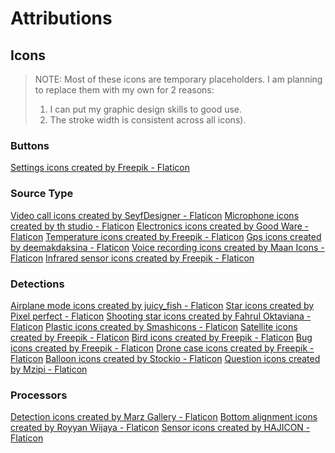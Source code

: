 # Attributions

## Icons
> NOTE: Most of these icons are temporary placeholders. I am planning to replace them with my own for 2 reasons:
>	1. I can put my graphic design skills to good use.
>	2. The stroke width is consistent across all icons).

### Buttons
<a href="https://www.flaticon.com/free-icons/settings" title="settings icons">Settings icons created by Freepik - Flaticon</a>

### Source Type
<a href="https://www.flaticon.com/free-icons/video-call" title="video call icons">Video call icons created by SeyfDesigner - Flaticon</a>
<a href="https://www.flaticon.com/free-icons/microphone" title="microphone icons">Microphone icons created by th studio - Flaticon</a>
<a href="https://www.flaticon.com/free-icons/electronics" title="electronics icons">Electronics icons created by Good Ware - Flaticon</a>
<a href="https://www.flaticon.com/free-icons/temperature" title="temperature icons">Temperature icons created by Freepik - Flaticon</a>
<a href="https://www.flaticon.com/free-icons/gps" title="gps icons">Gps icons created by deemakdaksina - Flaticon</a>
<a href="https://www.flaticon.com/free-icons/voice-recording" title="voice recording icons">Voice recording icons created by Maan Icons - Flaticon</a>
<a href="https://www.flaticon.com/free-icons/infrared-sensor" title="infrared sensor icons">Infrared sensor icons created by Freepik - Flaticon</a>

### Detections
<a href="https://www.flaticon.com/free-icons/airplane-mode" title="airplane mode icons">Airplane mode icons created by juicy_fish - Flaticon</a>
<a href="https://www.flaticon.com/free-icons/star" title="star icons">Star icons created by Pixel perfect - Flaticon</a>
<a href="https://www.flaticon.com/free-icons/shooting-star" title="shooting star icons">Shooting star icons created by Fahrul Oktaviana - Flaticon</a>
<a href="https://www.flaticon.com/free-icons/plastic" title="plastic icons">Plastic icons created by Smashicons - Flaticon</a>
<a href="https://www.flaticon.com/free-icons/satellite" title="satellite icons">Satellite icons created by Freepik - Flaticon</a>
<a href="https://www.flaticon.com/free-icons/bird" title="bird icons">Bird icons created by Freepik - Flaticon</a>
<a href="https://www.flaticon.com/free-icons/bug" title="bug icons">Bug icons created by Freepik - Flaticon</a>
<a href="https://www.flaticon.com/free-icons/drone-case" title="drone case icons">Drone case icons created by Freepik - Flaticon</a>
<a href="https://www.flaticon.com/free-icons/balloon" title="balloon icons">Balloon icons created by Stockio - Flaticon</a>
<a href="https://www.flaticon.com/free-icons/question" title="question icons">Question icons created by Mzipi - Flaticon</a>

### Processors
<a href="https://www.flaticon.com/free-icons/detection" title="detection icons">Detection icons created by Marz Gallery - Flaticon</a>
<a href="https://www.flaticon.com/free-icons/bottom-alignment" title="bottom alignment icons">Bottom alignment icons created by Royyan Wijaya - Flaticon</a>
<a href="https://www.flaticon.com/free-icons/sensor" title="sensor icons">Sensor icons created by HAJICON - Flaticon</a>